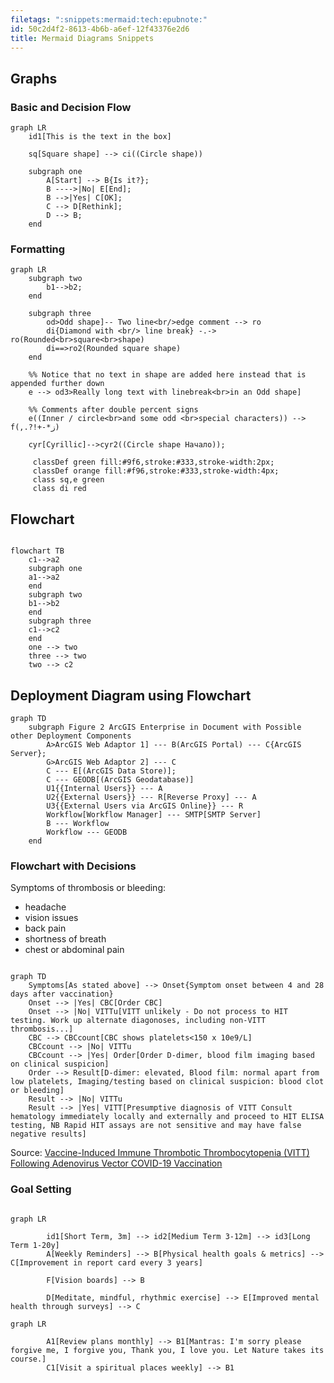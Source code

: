 ```yaml
---
filetags: ":snippets:mermaid:tech:epubnote:"
id: 50c2d4f2-8613-4b6b-a6ef-12f43376e2d6
title: Mermaid Diagrams Snippets
---
```


## Graphs

### Basic and Decision Flow

``` mermaid
graph LR
    id1[This is the text in the box]

    sq[Square shape] --> ci((Circle shape))

    subgraph one
        A[Start] --> B{Is it?};
        B ---->|No| E[End];
        B -->|Yes| C[OK];
        C --> D[Rethink];
        D --> B;
    end
```

### Formatting

``` mermaid
graph LR
    subgraph two
        b1-->b2;
    end

    subgraph three
        od>Odd shape]-- Two line<br/>edge comment --> ro
        di{Diamond with <br/> line break} -.-> ro(Rounded<br>square<br>shape)
        di==>ro2(Rounded square shape)
    end

    %% Notice that no text in shape are added here instead that is appended further down
    e --> od3>Really long text with linebreak<br>in an Odd shape]

    %% Comments after double percent signs
    e((Inner / circle<br>and some odd <br>special characters)) --> f(,.?!+-*ز)

    cyr[Cyrillic]-->cyr2((Circle shape Начало));

     classDef green fill:#9f6,stroke:#333,stroke-width:2px;
     classDef orange fill:#f96,stroke:#333,stroke-width:4px;
     class sq,e green
     class di red
```

## Flowchart

``` mermaid

flowchart TB
    c1-->a2
    subgraph one
    a1-->a2
    end
    subgraph two
    b1-->b2
    end
    subgraph three
    c1-->c2
    end
    one --> two
    three --> two
    two --> c2
```

## Deployment Diagram using Flowchart

``` mermaid
graph TD
    subgraph Figure 2 ArcGIS Enterprise in Document with Possible other Deployment Components
        A>ArcGIS Web Adaptor 1] --- B(ArcGIS Portal) --- C{ArcGIS Server};
        G>ArcGIS Web Adaptor 2] --- C
        C --- E[(ArcGIS Data Store)];
        C --- GEODB[(ArcGIS Geodatabase)]
        U1{{Internal Users}} --- A
        U2{{External Users}} --- R[Reverse Proxy] --- A
        U3{{External Users via ArcGIS Online}} --- R
        Workflow[Workflow Manager] --- SMTP[SMTP Server]
        B --- Workflow
        Workflow --- GEODB
    end
```

### Flowchart with Decisions

Symptoms of thrombosis or bleeding:

- headache
- vision issues
- back pain
- shortness of breath
- chest or abdominal pain

``` mermaid

graph TD
    Symptoms[As stated above] --> Onset{Symptom onset between 4 and 28 days after vaccination}
    Onset --> |Yes| CBC[Order CBC]
    Onset --> |No| VITTu[VITT unlikely - Do not process to HIT testing. Work up alternate diagonoses, including non-VITT thrombosis...]
    CBC --> CBCcount[CBC shows platelets<150 x 10e9/L]
    CBCcount --> |No| VITTu
    CBCcount --> |Yes| Order[Order D-dimer, blood film imaging based on clinical suspicion]
    Order --> Result[D-dimer: elevated, Blood film: normal apart from low platelets, Imaging/testing based on clinical suspicion: blood clot or bleeding]
    Result --> |No| VITTu
    Result --> |Yes| VITT[Presumptive diagnosis of VITT Consult hematology immediately locally and externally and proceed to HIT ELISA testing, NB Rapid HIT assays are not sensitive and may have false negative results]
```

Source: [Vaccine-Induced Immune Thrombotic Thrombocytopenia (VITT)
Following Adenovirus Vector COVID-19
Vaccination](https://covid19-sciencetable.ca/sciencebrief/vaccine-induced-immune-thrombotic-thrombocytopenia-vitt-following-adenovirus-vector-covid-19-vaccination/)

### Goal Setting

``` mermaid

graph LR

        id1[Short Term, 3m] --> id2[Medium Term 3-12m] --> id3[Long Term 1-20y]
        A[Weekly Reminders] --> B[Physical health goals & metrics] --> C[Improvement in report card every 3 years]

        F[Vision boards] --> B

        D[Meditate, mindful, rhythmic exercise] --> E[Improved mental health through surveys] --> C
```

``` mermaid
graph LR

        A1[Review plans monthly] --> B1[Mantras: I'm sorry please forgive me, I forgive you, Thank you, I love you. Let Nature takes its course.]
        C1[Visit a spiritual places weekly] --> B1

```
